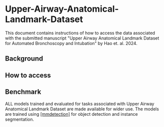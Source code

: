 # Upper-Airway-Anatomical-Landmark-Dataset

This document contains instructions of how to access the data associated with the submitted manuscript "Upper Airway Anatomical Landmark Dataset for Automated Bronchoscopy and Intubation" by Hao et. al. 2024.

## Background

## How to access

## Benchmark
ALL models trained and evaluated for tasks associated with Upper Airway Anatomical Landmark Dataset are made available for wider use. The models are trained using [[mmdetection]](https://github.com/open-mmlab/mmdetection) for object detection and instance segmentation. 
